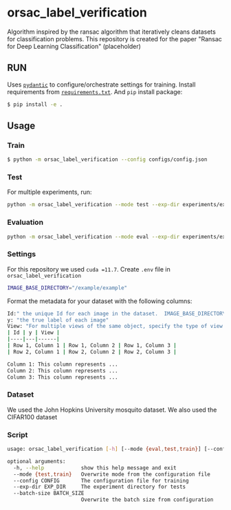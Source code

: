 # orsac_label_verification

Algorithm inspired by the ransac algorithm that iteratively cleans datasets for classification problems. 
This repository is created for the paper "Ransac for Deep Learning Classification" (placeholder)

## RUN

Uses [`pydantic`](https://docs.pydantic.dev/) to configure/orchestrate settings for training. Install requirements from [`requirements.txt`](./requirements.txt). And `pip` install package:


```sh
$ pip install -e .
```

## Usage
### Train

```sh
$ python -m orsac_label_verification --config configs/config.json
```

### Test
For multiple experiments, run: 
```sh
python -m orsac_label_verification --mode test --exp-dir experiments/example_exp
```

### Evaluation

```sh
python -m orsac_label_verification --mode eval --exp-dir experiments/example_exp

```

### Settings 
For this repository we used `cuda =11.7`. 
Create `.env` file in `orsac_label_verification`
```sh
IMAGE_BASE_DIRECTORY="/example/example"
```
Format the metadata for your dataset with the following columns:
```sh
Id:" the unique Id for each image in the dataset.  IMAGE_BASE_DIRECTORY/Id gives the full path for each image. "
y: "the true label of each image"
View: "For multiple views of the same object, specify the type of view here. If not applicable set View to None for all images."
| Id | y | View |
|----|---|------|
| Row 1, Column 1 | Row 1, Column 2 | Row 1, Column 3 |
| Row 2, Column 1 | Row 2, Column 2 | Row 2, Column 3 |

Column 1: This column represents ...
Column 2: This column represents ...
Column 3: This column represents ...

```
### Dataset
We used the John Hopkins University mosquito dataset.
We also used the CIFAR100 dataset 

### Script

```sh
usage: orsac_label_verification [-h] [--mode {eval,test,train}] [--config CONFIG] [--exp-dir EXP_DIR] [--batch-size BATCH_SIZE]

optional arguments:
  -h, --help            show this help message and exit
  --mode {test,train}   Overwrite mode from the configuration file
  --config CONFIG       The configuration file for training
  --exp-dir EXP_DIR     The experiment directory for tests
  --batch-size BATCH_SIZE
                        Overwrite the batch size from configuration
```
